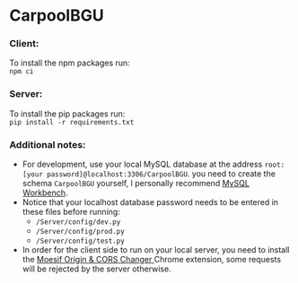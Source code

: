 # CarpoolBGU

### Client:

To install the npm packages run:\
```npm ci```

### Server:

To install the pip packages run:\
```pip install -r requirements.txt```

### Additional notes:

* For development, use your local MySQL database at the address ```root:[your password]@localhost:3306/CarpoolBGU```.
  you need to create the schema ```CarpoolBGU``` yourself, I personally
  recommend [MySQL Workbench](https://dev.mysql.com/downloads/workbench/).
* Notice that your localhost database password needs to be entered in these files before running:
    * ```/Server/config/dev.py```
    * ```/Server/config/prod.py```
    * ```/Server/config/test.py```
* In order for the client side to run on your local server, you need to install the [Moesif Origin & CORS Changer
  ](https://chromewebstore.google.com/detail/moesif-origin-cors-change/digfbfaphojjndkpccljibejjbppifbc) Chrome
  extension, some requests will be rejected by the server otherwise.
